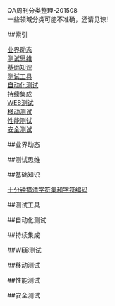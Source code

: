 QA周刊分类整理-201508<br />
一些领域分类可能不准确，还请见谅!  


##索引

[业界动态](#NEWS)<br />
[测试思维](#TEST)<br />
[基础知识](#BASIC)<br />
[测试工具](#TESTTOOLS)<br />
[自动化测试](#AUTOTEST)<br />
[持续集成](#CI)<br />
[WEB测试](#WEBTEST)<br />
[移动测试](#MOBILETEST)<br />
[性能测试](#PERFORMANCETEST)<br />
[安全测试](#SECURITYTEST)<br />

<a name="NEWS"></a>
##业界动态

<a name="TEST"></a>
##测试思维

<a name="BASIC"></a>
##基础知识

[十分钟搞清字符集和字符编码](http://cenalulu.github.io/linux/character-encoding/ "字符集和编码无疑是IT菜鸟甚至是各种大神的头痛问题。当遇到纷繁复杂的字符集，各种火星文和乱码时，问题的定位往往变得非常困难。
本文就将会从原理方面对字符集和编码做个简单的科普介绍，同时也会介绍一些通用的乱码故障定位的方法以方便读者以后能够更从容的定位相关问题")

<a name="TESTTOOLS"></a>
##测试工具

<a name="AUTOTEST"></a>
##自动化测试

<a name="CI"></a>
##持续集成

<a name="WEBTEST"></a>
##WEB测试

<a name="MOBILETEST"></a>
##移动测试

<a name="PERFORMANCETEST"></a>
##性能测试

<a name="SECURITYTEST"></a>
##安全测试
